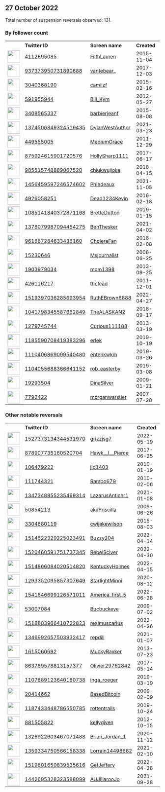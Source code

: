 
## 27 October 2022
Total number of suspension reversals observed: 131.

### By follower count
<table><tr><th></th><th align="left">Twitter ID</th><th align="left">Screen name</th>
<th align="left">Created</th><th align="left">Status</th><th align="left">Suspended</th><th align="left">Followers</th>
<tr><td><a href="https://pbs.twimg.com/profile_images/1563229406557966337/ytEPcNjX_normal.jpg"><img src="https://pbs.twimg.com/profile_images/1563229406557966337/ytEPcNjX_normal.jpg" width="40px" height="40px" align="center"/></a></td><td><a href="https://twitter.com/intent/user?user_id=4112695085">4112695085</a></td><td><a href="https://twitter.com/FilthLauren">FilthLauren</a></td><td>2015-11-04</td><td align="center">🚫</td><td>2022-10-14</td><td>374184</td></tr>
<tr><td><a href="https://pbs.twimg.com/profile_images/1600690417883762688/34ZNgh3R_normal.jpg"><img src="https://pbs.twimg.com/profile_images/1600690417883762688/34ZNgh3R_normal.jpg" width="40px" height="40px" align="center"/></a></td><td><a href="https://twitter.com/intent/user?user_id=937373950731890688">937373950731890688</a></td><td><a href="https://twitter.com/vantebear_">vantebear_</a></td><td>2017-12-03</td><td align="center"></td><td></td><td>93795</td></tr>
<tr><td><a href="https://pbs.twimg.com/profile_images/1078109276462374912/RspHdmdr_normal.jpg"><img src="https://pbs.twimg.com/profile_images/1078109276462374912/RspHdmdr_normal.jpg" width="40px" height="40px" align="center"/></a></td><td><a href="https://twitter.com/intent/user?user_id=3040368190">3040368190</a></td><td><a href="https://twitter.com/camilzf">camilzf</a></td><td>2015-02-16</td><td align="center"></td><td></td><td>24815</td></tr>
<tr><td><a href="https://pbs.twimg.com/profile_images/1526915017639067648/9-Q7y20s_normal.jpg"><img src="https://pbs.twimg.com/profile_images/1526915017639067648/9-Q7y20s_normal.jpg" width="40px" height="40px" align="center"/></a></td><td><a href="https://twitter.com/intent/user?user_id=591955944">591955944</a></td><td><a href="https://twitter.com/Bill_Kym">Bill_Kym</a></td><td>2012-05-27</td><td align="center"></td><td>2022-07-30</td><td>11909</td></tr>
<tr><td><a href="https://pbs.twimg.com/profile_images/1436315299347898369/3OG3_51u_normal.jpg"><img src="https://pbs.twimg.com/profile_images/1436315299347898369/3OG3_51u_normal.jpg" width="40px" height="40px" align="center"/></a></td><td><a href="https://twitter.com/intent/user?user_id=3408565337">3408565337</a></td><td><a href="https://twitter.com/barbierjeanf">barbierjeanf</a></td><td>2015-08-08</td><td align="center"></td><td>2022-10-22</td><td>11849</td></tr>
<tr><td><a href="https://pbs.twimg.com/profile_images/1515486853704601608/WWpOwS9B_normal.png"><img src="https://pbs.twimg.com/profile_images/1515486853704601608/WWpOwS9B_normal.png" width="40px" height="40px" align="center"/></a></td><td><a href="https://twitter.com/intent/user?user_id=1374506849324519435">1374506849324519435</a></td><td><a href="https://twitter.com/DylanWestAuthor">DylanWestAuthor</a></td><td>2021-03-23</td><td align="center"></td><td>2022-10-23</td><td>10117</td></tr>
<tr><td><a href="https://pbs.twimg.com/profile_images/1591533036885057536/GE4YR31n_normal.jpg"><img src="https://pbs.twimg.com/profile_images/1591533036885057536/GE4YR31n_normal.jpg" width="40px" height="40px" align="center"/></a></td><td><a href="https://twitter.com/intent/user?user_id=449555005">449555005</a></td><td><a href="https://twitter.com/MediumGrace">MediumGrace</a></td><td>2011-12-29</td><td align="center"></td><td></td><td>8286</td></tr>
<tr><td><a href="https://pbs.twimg.com/profile_images/1256775169776873473/uCBM6-7o_normal.jpg"><img src="https://pbs.twimg.com/profile_images/1256775169776873473/uCBM6-7o_normal.jpg" width="40px" height="40px" align="center"/></a></td><td><a href="https://twitter.com/intent/user?user_id=875924615901720576">875924615901720576</a></td><td><a href="https://twitter.com/HollySharp1111">HollySharp1111</a></td><td>2017-06-17</td><td align="center"></td><td></td><td>8060</td></tr>
<tr><td><a href="https://pbs.twimg.com/profile_images/1542077042589564928/DFTzktLT_normal.jpg"><img src="https://pbs.twimg.com/profile_images/1542077042589564928/DFTzktLT_normal.jpg" width="40px" height="40px" align="center"/></a></td><td><a href="https://twitter.com/intent/user?user_id=985515748889067520">985515748889067520</a></td><td><a href="https://twitter.com/chiukwujioke">chiukwujioke</a></td><td>2018-04-15</td><td align="center"></td><td></td><td>5996</td></tr>
<tr><td><a href="https://pbs.twimg.com/profile_images/1587285411340193793/1XvBWYHE_normal.jpg"><img src="https://pbs.twimg.com/profile_images/1587285411340193793/1XvBWYHE_normal.jpg" width="40px" height="40px" align="center"/></a></td><td><a href="https://twitter.com/intent/user?user_id=1456459597246574602">1456459597246574602</a></td><td><a href="https://twitter.com/Phiedeaux">Phiedeaux</a></td><td>2021-11-05</td><td align="center">🚫</td><td>2022-10-26</td><td>4955</td></tr>
<tr><td><a href="https://pbs.twimg.com/profile_images/725095947915694080/9dVEFxI1_normal.jpg"><img src="https://pbs.twimg.com/profile_images/725095947915694080/9dVEFxI1_normal.jpg" width="40px" height="40px" align="center"/></a></td><td><a href="https://twitter.com/intent/user?user_id=4926058251">4926058251</a></td><td><a href="https://twitter.com/Dead1234Kevin">Dead1234Kevin</a></td><td>2016-02-18</td><td align="center"></td><td></td><td>4561</td></tr>
<tr><td><a href="https://pbs.twimg.com/profile_images/1585964928455811072/hxBjUms__normal.jpg"><img src="https://pbs.twimg.com/profile_images/1585964928455811072/hxBjUms__normal.jpg" width="40px" height="40px" align="center"/></a></td><td><a href="https://twitter.com/intent/user?user_id=1085141840372871168">1085141840372871168</a></td><td><a href="https://twitter.com/BretteDutton">BretteDutton</a></td><td>2019-01-15</td><td align="center">🚫</td><td>2022-09-12</td><td>4331</td></tr>
<tr><td><a href="https://pbs.twimg.com/profile_images/1507463969119907848/ieR9pOhy_normal.jpg"><img src="https://pbs.twimg.com/profile_images/1507463969119907848/ieR9pOhy_normal.jpg" width="40px" height="40px" align="center"/></a></td><td><a href="https://twitter.com/intent/user?user_id=1378079987094454275">1378079987094454275</a></td><td><a href="https://twitter.com/BenThesker">BenThesker</a></td><td>2021-04-02</td><td align="center">🚫</td><td>2022-10-09</td><td>4062</td></tr>
<tr><td><a href="https://pbs.twimg.com/profile_images/1169665552006176768/8PAuYyx__normal.jpg"><img src="https://pbs.twimg.com/profile_images/1169665552006176768/8PAuYyx__normal.jpg" width="40px" height="40px" align="center"/></a></td><td><a href="https://twitter.com/intent/user?user_id=961687284633436160">961687284633436160</a></td><td><a href="https://twitter.com/CholeraFan">CholeraFan</a></td><td>2018-02-08</td><td align="center"></td><td></td><td>3643</td></tr>
<tr><td><a href="https://pbs.twimg.com/profile_images/1551584735134113795/Ir0p0a5S_normal.jpg"><img src="https://pbs.twimg.com/profile_images/1551584735134113795/Ir0p0a5S_normal.jpg" width="40px" height="40px" align="center"/></a></td><td><a href="https://twitter.com/intent/user?user_id=15230646">15230646</a></td><td><a href="https://twitter.com/Msjournalist">Msjournalist</a></td><td>2008-06-25</td><td align="center"></td><td>2022-10-26</td><td>3569</td></tr>
<tr><td><a href="https://pbs.twimg.com/profile_images/960936076645945344/tD1DIysV_normal.jpg"><img src="https://pbs.twimg.com/profile_images/960936076645945344/tD1DIysV_normal.jpg" width="40px" height="40px" align="center"/></a></td><td><a href="https://twitter.com/intent/user?user_id=1903979034">1903979034</a></td><td><a href="https://twitter.com/mom1398">mom1398</a></td><td>2013-09-25</td><td align="center"></td><td>2022-05-15</td><td>2979</td></tr>
<tr><td><a href="https://pbs.twimg.com/profile_images/1601720547443765250/Q2Y5_S5W_normal.jpg"><img src="https://pbs.twimg.com/profile_images/1601720547443765250/Q2Y5_S5W_normal.jpg" width="40px" height="40px" align="center"/></a></td><td><a href="https://twitter.com/intent/user?user_id=426116217">426116217</a></td><td><a href="https://twitter.com/theIead">theIead</a></td><td>2011-12-01</td><td align="center"></td><td></td><td>2892</td></tr>
<tr><td><a href="https://pbs.twimg.com/profile_images/1593660460297080840/mr7gj8AY_normal.jpg"><img src="https://pbs.twimg.com/profile_images/1593660460297080840/mr7gj8AY_normal.jpg" width="40px" height="40px" align="center"/></a></td><td><a href="https://twitter.com/intent/user?user_id=1519397036285693954">1519397036285693954</a></td><td><a href="https://twitter.com/RuthEBrown8888">RuthEBrown8888</a></td><td>2022-04-27</td><td align="center"></td><td>2022-10-20</td><td>2888</td></tr>
<tr><td><a href="https://pbs.twimg.com/profile_images/1111834300243238913/eU07KZPA_normal.jpg"><img src="https://pbs.twimg.com/profile_images/1111834300243238913/eU07KZPA_normal.jpg" width="40px" height="40px" align="center"/></a></td><td><a href="https://twitter.com/intent/user?user_id=1041798345587662849">1041798345587662849</a></td><td><a href="https://twitter.com/TheALASKAN2">TheALASKAN2</a></td><td>2018-09-17</td><td align="center"></td><td>2022-09-28</td><td>2870</td></tr>
<tr><td><a href="https://pbs.twimg.com/profile_images/1544022674200043521/X3zF1lHZ_normal.jpg"><img src="https://pbs.twimg.com/profile_images/1544022674200043521/X3zF1lHZ_normal.jpg" width="40px" height="40px" align="center"/></a></td><td><a href="https://twitter.com/intent/user?user_id=1279745744">1279745744</a></td><td><a href="https://twitter.com/Curious111188">Curious111188</a></td><td>2013-03-19</td><td align="center"></td><td>2022-09-06</td><td>2856</td></tr>
<tr><td><a href="https://pbs.twimg.com/profile_images/1585565941114576896/S-iJwYfy_normal.jpg"><img src="https://pbs.twimg.com/profile_images/1585565941114576896/S-iJwYfy_normal.jpg" width="40px" height="40px" align="center"/></a></td><td><a href="https://twitter.com/intent/user?user_id=1185590708419383296">1185590708419383296</a></td><td><a href="https://twitter.com/erlek">erlek</a></td><td>2019-10-19</td><td align="center">🔒</td><td>2022-10-20</td><td>2742</td></tr>
<tr><td><a href="https://pbs.twimg.com/profile_images/1130482470074249216/WGdAZqyP_normal.png"><img src="https://pbs.twimg.com/profile_images/1130482470074249216/WGdAZqyP_normal.png" width="40px" height="40px" align="center"/></a></td><td><a href="https://twitter.com/intent/user?user_id=1110406869099540480">1110406869099540480</a></td><td><a href="https://twitter.com/entenkwkm">entenkwkm</a></td><td>2019-03-26</td><td align="center"></td><td>2022-10-26</td><td>2707</td></tr>
<tr><td><a href="https://pbs.twimg.com/profile_images/1104056345685307393/z7gLd6P9_normal.jpg"><img src="https://pbs.twimg.com/profile_images/1104056345685307393/z7gLd6P9_normal.jpg" width="40px" height="40px" align="center"/></a></td><td><a href="https://twitter.com/intent/user?user_id=1104055688366641152">1104055688366641152</a></td><td><a href="https://twitter.com/rob_easterby">rob_easterby</a></td><td>2019-03-08</td><td align="center"></td><td>2022-02-13</td><td>2314</td></tr>
<tr><td><a href="https://pbs.twimg.com/profile_images/3644881475/cad9fcaae376e672ef57480302a1ce13_normal.jpeg"><img src="https://pbs.twimg.com/profile_images/3644881475/cad9fcaae376e672ef57480302a1ce13_normal.jpeg" width="40px" height="40px" align="center"/></a></td><td><a href="https://twitter.com/intent/user?user_id=19293504">19293504</a></td><td><a href="https://twitter.com/DinaSilver">DinaSilver</a></td><td>2009-01-21</td><td align="center"></td><td></td><td>1868</td></tr>
<tr><td><a href="https://pbs.twimg.com/profile_images/459314345298493440/wJ7-0s5t_normal.jpeg"><img src="https://pbs.twimg.com/profile_images/459314345298493440/wJ7-0s5t_normal.jpeg" width="40px" height="40px" align="center"/></a></td><td><a href="https://twitter.com/intent/user?user_id=7792422">7792422</a></td><td><a href="https://twitter.com/morganwarstler">morganwarstler</a></td><td>2007-07-28</td><td align="center"></td><td></td><td>1781</td></tr>
</table>

### Other notable reversals
<table><tr><th></th><th align="left">Twitter ID</th><th align="left">Screen name</th>
<th align="left">Created</th><th align="left">Status</th><th align="left">Suspended</th><th align="left">Followers</th>
<tr><td><a href="https://abs.twimg.com/sticky/default_profile_images/default_profile_normal.png"><img src="https://abs.twimg.com/sticky/default_profile_images/default_profile_normal.png" width="40px" height="40px" align="center"/></a></td><td><a href="https://twitter.com/intent/user?user_id=1527373134344531970">1527373134344531970</a></td><td><a href="https://twitter.com/grizzjsg7">grizzjsg7</a></td><td>2022-05-19</td><td align="center">🚫</td><td>2022-10-20</td><td>1410</td></tr>
<tr><td><a href="https://pbs.twimg.com/profile_images/1395224321488994304/f07yWMQG_normal.jpg"><img src="https://pbs.twimg.com/profile_images/1395224321488994304/f07yWMQG_normal.jpg" width="40px" height="40px" align="center"/></a></td><td><a href="https://twitter.com/intent/user?user_id=878907735160520704">878907735160520704</a></td><td><a href="https://twitter.com/Hawk__I__Pierce">Hawk__I__Pierce</a></td><td>2017-06-25</td><td align="center"></td><td>2022-10-23</td><td>1322</td></tr>
<tr><td><a href="https://pbs.twimg.com/profile_images/423141829908127744/t9Lt9CJW_normal.jpeg"><img src="https://pbs.twimg.com/profile_images/423141829908127744/t9Lt9CJW_normal.jpeg" width="40px" height="40px" align="center"/></a></td><td><a href="https://twitter.com/intent/user?user_id=106479222">106479222</a></td><td><a href="https://twitter.com/jld1403">jld1403</a></td><td>2010-01-19</td><td align="center">🔒</td><td>2022-10-01</td><td>454</td></tr>
<tr><td><a href="https://pbs.twimg.com/profile_images/1404683971124875266/MpDboP0I_normal.jpg"><img src="https://pbs.twimg.com/profile_images/1404683971124875266/MpDboP0I_normal.jpg" width="40px" height="40px" align="center"/></a></td><td><a href="https://twitter.com/intent/user?user_id=111744321">111744321</a></td><td><a href="https://twitter.com/Rambo679">Rambo679</a></td><td>2010-02-06</td><td align="center"></td><td>2022-10-25</td><td>90</td></tr>
<tr><td><a href="https://pbs.twimg.com/profile_images/1590902468845703170/DKW7zrmN_normal.jpg"><img src="https://pbs.twimg.com/profile_images/1590902468845703170/DKW7zrmN_normal.jpg" width="40px" height="40px" align="center"/></a></td><td><a href="https://twitter.com/intent/user?user_id=1347348855235469314">1347348855235469314</a></td><td><a href="https://twitter.com/LazarusAntichr1">LazarusAntichr1</a></td><td>2021-01-08</td><td align="center"></td><td>2022-03-31</td><td>614</td></tr>
<tr><td><a href="https://pbs.twimg.com/profile_images/681643508667707393/zlf1EMY-_normal.jpg"><img src="https://pbs.twimg.com/profile_images/681643508667707393/zlf1EMY-_normal.jpg" width="40px" height="40px" align="center"/></a></td><td><a href="https://twitter.com/intent/user?user_id=50854213">50854213</a></td><td><a href="https://twitter.com/akaPriscilla">akaPriscilla</a></td><td>2009-06-26</td><td align="center"></td><td></td><td>1416</td></tr>
<tr><td><a href="https://pbs.twimg.com/profile_images/1519277324289593345/Uw6H3sxd_normal.jpg"><img src="https://pbs.twimg.com/profile_images/1519277324289593345/Uw6H3sxd_normal.jpg" width="40px" height="40px" align="center"/></a></td><td><a href="https://twitter.com/intent/user?user_id=3304880119">3304880119</a></td><td><a href="https://twitter.com/cwijakewilson">cwijakewilson</a></td><td>2015-08-03</td><td align="center"></td><td>2022-09-24</td><td>48</td></tr>
<tr><td><a href="https://pbs.twimg.com/profile_images/1585450878617546754/TtrO7U2j_normal.jpg"><img src="https://pbs.twimg.com/profile_images/1585450878617546754/TtrO7U2j_normal.jpg" width="40px" height="40px" align="center"/></a></td><td><a href="https://twitter.com/intent/user?user_id=1514622329225023491">1514622329225023491</a></td><td><a href="https://twitter.com/Buzzy204">Buzzy204</a></td><td>2022-04-14</td><td align="center"></td><td>2022-10-20</td><td>1540</td></tr>
<tr><td><a href="https://pbs.twimg.com/profile_images/1520462168679927809/NUSxcVGJ_normal.jpg"><img src="https://pbs.twimg.com/profile_images/1520462168679927809/NUSxcVGJ_normal.jpg" width="40px" height="40px" align="center"/></a></td><td><a href="https://twitter.com/intent/user?user_id=1520460591751737345">1520460591751737345</a></td><td><a href="https://twitter.com/RebelSciver">RebelSciver</a></td><td>2022-04-30</td><td align="center"></td><td>2022-10-19</td><td>201</td></tr>
<tr><td><a href="https://pbs.twimg.com/profile_images/1519102344129957890/CePqskMs_normal.jpg"><img src="https://pbs.twimg.com/profile_images/1519102344129957890/CePqskMs_normal.jpg" width="40px" height="40px" align="center"/></a></td><td><a href="https://twitter.com/intent/user?user_id=1514866084020514820">1514866084020514820</a></td><td><a href="https://twitter.com/KentuckyHolmes">KentuckyHolmes</a></td><td>2022-04-15</td><td align="center"></td><td>2022-10-19</td><td>132</td></tr>
<tr><td><a href="https://pbs.twimg.com/profile_images/1407445385178583040/t3bH-17W_normal.jpg"><img src="https://pbs.twimg.com/profile_images/1407445385178583040/t3bH-17W_normal.jpg" width="40px" height="40px" align="center"/></a></td><td><a href="https://twitter.com/intent/user?user_id=1293352095857307649">1293352095857307649</a></td><td><a href="https://twitter.com/StarlightMinni">StarlightMinni</a></td><td>2020-08-12</td><td align="center"></td><td>2022-10-25</td><td>306</td></tr>
<tr><td><a href="https://pbs.twimg.com/profile_images/1541973059074199552/2sCSiMG6_normal.jpg"><img src="https://pbs.twimg.com/profile_images/1541973059074199552/2sCSiMG6_normal.jpg" width="40px" height="40px" align="center"/></a></td><td><a href="https://twitter.com/intent/user?user_id=1541646699126571011">1541646699126571011</a></td><td><a href="https://twitter.com/America_first_5">America_first_5</a></td><td>2022-06-28</td><td align="center"></td><td>2022-10-09</td><td>31</td></tr>
<tr><td><a href="https://pbs.twimg.com/profile_images/979756553703247873/uX204lQn_normal.jpg"><img src="https://pbs.twimg.com/profile_images/979756553703247873/uX204lQn_normal.jpg" width="40px" height="40px" align="center"/></a></td><td><a href="https://twitter.com/intent/user?user_id=53007084">53007084</a></td><td><a href="https://twitter.com/Bucbuckeye">Bucbuckeye</a></td><td>2009-07-02</td><td align="center">🚫</td><td></td><td>1310</td></tr>
<tr><td><a href="https://pbs.twimg.com/profile_images/1518804211034640385/CqEI88fE_normal.jpg"><img src="https://pbs.twimg.com/profile_images/1518804211034640385/CqEI88fE_normal.jpg" width="40px" height="40px" align="center"/></a></td><td><a href="https://twitter.com/intent/user?user_id=1518803966418722823">1518803966418722823</a></td><td><a href="https://twitter.com/realmuscarius">realmuscarius</a></td><td>2022-04-26</td><td align="center">🚫</td><td>2022-07-05</td><td>170</td></tr>
<tr><td><a href="https://pbs.twimg.com/profile_images/1599114081512067072/gK6zlU_V_normal.jpg"><img src="https://pbs.twimg.com/profile_images/1599114081512067072/gK6zlU_V_normal.jpg" width="40px" height="40px" align="center"/></a></td><td><a href="https://twitter.com/intent/user?user_id=1346992657503932417">1346992657503932417</a></td><td><a href="https://twitter.com/repdill">repdill</a></td><td>2021-01-07</td><td align="center"></td><td>2022-10-20</td><td>299</td></tr>
<tr><td><a href="https://pbs.twimg.com/profile_images/794553473685749760/1A_yG4Pi_normal.jpg"><img src="https://pbs.twimg.com/profile_images/794553473685749760/1A_yG4Pi_normal.jpg" width="40px" height="40px" align="center"/></a></td><td><a href="https://twitter.com/intent/user?user_id=1615060692">1615060692</a></td><td><a href="https://twitter.com/MuckyRayker">MuckyRayker</a></td><td>2013-07-23</td><td align="center"></td><td></td><td>74</td></tr>
<tr><td><a href="https://pbs.twimg.com/profile_images/1209155007825797120/wRVmUZLu_normal.jpg"><img src="https://pbs.twimg.com/profile_images/1209155007825797120/wRVmUZLu_normal.jpg" width="40px" height="40px" align="center"/></a></td><td><a href="https://twitter.com/intent/user?user_id=863789578813157377">863789578813157377</a></td><td><a href="https://twitter.com/Olivier29762842">Olivier29762842</a></td><td>2017-05-14</td><td align="center"></td><td></td><td>385</td></tr>
<tr><td><a href="https://pbs.twimg.com/profile_images/1534492344526962688/yNQaIQsy_normal.jpg"><img src="https://pbs.twimg.com/profile_images/1534492344526962688/yNQaIQsy_normal.jpg" width="40px" height="40px" align="center"/></a></td><td><a href="https://twitter.com/intent/user?user_id=1107889123640180738">1107889123640180738</a></td><td><a href="https://twitter.com/inga_roeger">inga_roeger</a></td><td>2019-03-19</td><td align="center"></td><td>2022-10-12</td><td>582</td></tr>
<tr><td><a href="https://pbs.twimg.com/profile_images/1403528358030311426/BFDXMwaG_normal.jpg"><img src="https://pbs.twimg.com/profile_images/1403528358030311426/BFDXMwaG_normal.jpg" width="40px" height="40px" align="center"/></a></td><td><a href="https://twitter.com/intent/user?user_id=20414662">20414662</a></td><td><a href="https://twitter.com/BasedBitcoin">BasedBitcoin</a></td><td>2009-02-09</td><td align="center"></td><td>2022-08-19</td><td>300</td></tr>
<tr><td><a href="https://pbs.twimg.com/profile_images/1501652241085829122/rvmQWOLc_normal.jpg"><img src="https://pbs.twimg.com/profile_images/1501652241085829122/rvmQWOLc_normal.jpg" width="40px" height="40px" align="center"/></a></td><td><a href="https://twitter.com/intent/user?user_id=1187433448786550785">1187433448786550785</a></td><td><a href="https://twitter.com/rottentrails">rottentrails</a></td><td>2019-10-24</td><td align="center"></td><td>2022-05-01</td><td>69</td></tr>
<tr><td><a href="https://pbs.twimg.com/profile_images/1345134616202588161/eN9aMhYZ_normal.jpg"><img src="https://pbs.twimg.com/profile_images/1345134616202588161/eN9aMhYZ_normal.jpg" width="40px" height="40px" align="center"/></a></td><td><a href="https://twitter.com/intent/user?user_id=881505822">881505822</a></td><td><a href="https://twitter.com/kellygiven">kellygiven</a></td><td>2012-10-15</td><td align="center"></td><td></td><td>798</td></tr>
<tr><td><a href="https://pbs.twimg.com/profile_images/1585650399209472000/IlNkq3tX_normal.jpg"><img src="https://pbs.twimg.com/profile_images/1585650399209472000/IlNkq3tX_normal.jpg" width="40px" height="40px" align="center"/></a></td><td><a href="https://twitter.com/intent/user?user_id=1326922603467071488">1326922603467071488</a></td><td><a href="https://twitter.com/Brian_Jordan_1">Brian_Jordan_1</a></td><td>2020-11-12</td><td align="center"></td><td>2022-10-20</td><td>147</td></tr>
<tr><td><a href="https://abs.twimg.com/sticky/default_profile_images/default_profile_normal.png"><img src="https://abs.twimg.com/sticky/default_profile_images/default_profile_normal.png" width="40px" height="40px" align="center"/></a></td><td><a href="https://twitter.com/intent/user?user_id=1359334750566158338">1359334750566158338</a></td><td><a href="https://twitter.com/Lorrain14498682">Lorrain14498682</a></td><td>2021-02-10</td><td align="center"></td><td>2022-10-20</td><td>55</td></tr>
<tr><td><a href="https://pbs.twimg.com/profile_images/1521287189392510976/rkPUSv3N_normal.jpg"><img src="https://pbs.twimg.com/profile_images/1521287189392510976/rkPUSv3N_normal.jpg" width="40px" height="40px" align="center"/></a></td><td><a href="https://twitter.com/intent/user?user_id=1519801650839535616">1519801650839535616</a></td><td><a href="https://twitter.com/GetJeffery">GetJeffery</a></td><td>2022-04-28</td><td align="center"></td><td>2022-10-19</td><td>272</td></tr>
<tr><td><a href="https://pbs.twimg.com/profile_images/1443717954584072199/cFaVWbDo_normal.jpg"><img src="https://pbs.twimg.com/profile_images/1443717954584072199/cFaVWbDo_normal.jpg" width="40px" height="40px" align="center"/></a></td><td><a href="https://twitter.com/intent/user?user_id=1442695328323588099">1442695328323588099</a></td><td><a href="https://twitter.com/AUJillarooJo">AUJillarooJo</a></td><td>2021-09-28</td><td align="center"></td><td>2022-10-20</td><td>573</td></tr>
</table>

